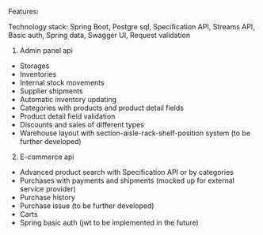 Features:

Technology stack: Spring Boot, Postgre sql, Specification API, Streams API, 
Basic auth, Spring data, Swagger UI, Request validation

1. Admin panel api
- Storages 
- Inventories
- Internal stock movements 
- Supplier shipments 
- Automatic inventory updating
- Categories with products and product detail fields
- Product detail field validation
- Discounts and sales of different types
- Warehouse layout with section-aisle-rack-shelf-position system (to be further developed)

2. E-commerce api
- Advanced product search with Specification API or by categories
- Purchases with payments and shipments (mocked up for external service provider)
- Purchase history
- Purchase issue (to be further developed)
- Carts
- Spring basic auth (jwt to be implemented in the future)